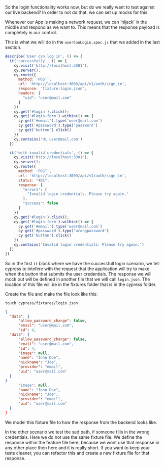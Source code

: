 So the login functionality works now, but do we really want to test against our live backend? In order to not do that, we can set up mocks for this.

Whenever our App is making a network request, we can ‘hijack’ in the middle and respond as we want to. This means that the response payload is completely in our control.

This is what we will do in the `userCanLogin.spec.js` that we added in the last section.
```js
describe('User can log in', () => {
  it('successfully', () => {
    cy.visit('http://localhost:3001');
    cy.server();
    cy.route({
      method: 'POST',
      url: 'http://localhost:3000/api/v1/auth/sign_in',
      response: 'fixture:login.json',
      headers: {
        "uid": "user@mail.com"
      }
    })
    cy.get('#login').click();
    cy.get('#login-form').within(() => {
      cy.get('#email').type('user@mail.com')
      cy.get('#password').type('password')
      cy.get('button').click()
    })
    cy.contains('Hi user@mail.com')
  })

  it('with invalid credentials', () => {
    cy.visit('http://localhost:3001');
    cy.server();
    cy.route({
      method: 'POST',
      url: 'http://localhost:3000/api/v1/auth/sign_in',
      status: "401",
      response: {
        "errors": [
          "Invalid login credentials. Please try again."
        ],
        "success": false
      }     
    })
    cy.get('#login').click();
    cy.get('#login-form').within(() => {
      cy.get('#email').type('user@mail.com')
      cy.get('#password').type('wrongpassword')
      cy.get('button').click()
    })
    cy.contains('Invalid login credentials. Please try again.')
  })
})
```

So in the first `it` block where we have the successfull login scenario, we tell cypress to intefere with the request that the application will try to make when the button that submits the user credentials. The response we will mock out will be defined in another file that we will call `login.json`. The location of this file will be in the fixtures folder that is in the cypress folder.

Create the file and make the file look like this:

`touch cypress/fixtures/login.json`
```json
{
  "data": {
      "allow_password_change": false,
      "email": "user@mail.com",
      "id": 4,
  "data": {
      "allow_password_change": false,
      "email": "user@mail.com",
      "id": 4,
      "image": null,
      "name": "John Doe",
      "nickname": "Joe",
      "provider": "email",
      "uid": "user@mail.com"
  }
}
      "image": null,
      "name": "John Doe",
      "nickname": "Joe",
      "provider": "email",
      "uid": "user@mail.com"
  }
}
```

We model this fixture file to how the response from the backend looks like.

In the other scenario we test the sad path, if someone fills in the wrong credentials. Here we do not use the same fixture file. We define the response within the feature file here, because we wont use that response in any other place then here and it is really short. If you want to keep your tests cleaner, you can refactor this and create a new fixture file for that response.